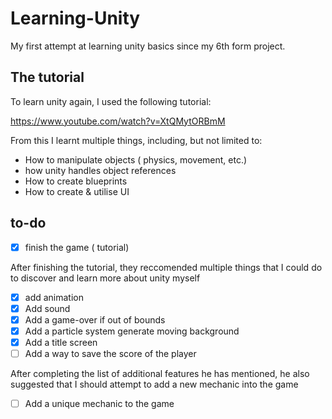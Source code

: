 # Learning-Unity
My first attempt at learning unity basics since my 6th form project.

## The tutorial

To learn unity again, I used the following tutorial:

https://www.youtube.com/watch?v=XtQMytORBmM

From this I learnt multiple things, including, but not limited to:

- How to manipulate objects ( physics, movement, etc.)
- how unity handles object references
- How to create blueprints
- How to create & utilise UI

## to-do

- [x] finish the game ( tutorial)

After finishing the tutorial, they reccomended multiple things that I could do to discover and learn more about unity myself


- [X] add animation
- [X] Add sound
- [X] Add a game-over if out of bounds
- [X] Add a particle system generate moving background
- [X] Add a title screen
- [ ] Add a way to save the score of the player

After completing the list of additional features he has mentioned, he also suggested that I should attempt to add a new mechanic into the game

- [ ] Add a unique mechanic to the game
